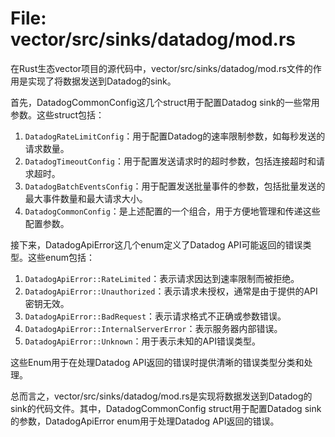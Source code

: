 # File: vector/src/sinks/datadog/mod.rs

在Rust生态vector项目的源代码中，vector/src/sinks/datadog/mod.rs文件的作用是实现了将数据发送到Datadog的sink。

首先，DatadogCommonConfig这几个struct用于配置Datadog sink的一些常用参数。这些struct包括：
1. `DatadogRateLimitConfig`：用于配置Datadog的速率限制参数，如每秒发送的请求数量。
2. `DatadogTimeoutConfig`：用于配置发送请求时的超时参数，包括连接超时和请求超时。
3. `DatadogBatchEventsConfig`：用于配置发送批量事件的参数，包括批量发送的最大事件数量和最大请求大小。
4. `DatadogCommonConfig`：是上述配置的一个组合，用于方便地管理和传递这些配置参数。

接下来，DatadogApiError这几个enum定义了Datadog API可能返回的错误类型。这些enum包括：
1. `DatadogApiError::RateLimited`：表示请求因达到速率限制而被拒绝。
2. `DatadogApiError::Unauthorized`：表示请求未授权，通常是由于提供的API密钥无效。
3. `DatadogApiError::BadRequest`：表示请求格式不正确或参数错误。
4. `DatadogApiError::InternalServerError`：表示服务器内部错误。
5. `DatadogApiError::Unknown`：用于表示未知的API错误类型。

这些Enum用于在处理Datadog API返回的错误时提供清晰的错误类型分类和处理。

总而言之，vector/src/sinks/datadog/mod.rs是实现将数据发送到Datadog的sink的代码文件。其中，DatadogCommonConfig struct用于配置Datadog sink的参数，DatadogApiError enum用于处理Datadog API返回的错误。

